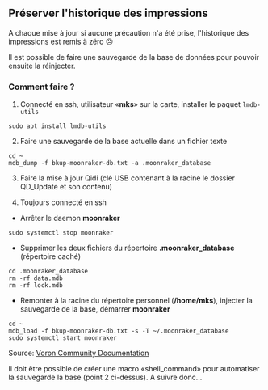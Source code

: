 ## Préserver l'historique des impressions

A chaque mise à jour si aucune précaution n'a été prise, l'historique des impressions est remis à zéro ☹️

Il est possible de faire une sauvegarde de la base de données pour pouvoir ensuite la réinjecter.

### Comment faire ?

1. Connecté en ssh, utilisateur «**mks**» sur la carte, installer le paquet `lmdb-utils`
   
```
sudo apt install lmdb-utils
```

2. Faire une sauvegarde de la base actuelle dans un fichier texte 

```
cd ~
mdb_dump -f bkup-moonraker-db.txt -a .moonraker_database
```

3. Faire la mise à jour Qidi (clé USB contenant à la racine le dossier QD_Update et son contenu)

4. Toujours connecté en ssh
  - Arrêter le daemon **moonraker**
  ```
  sudo systemctl stop moonraker
  ```
  - Supprimer les deux fichiers du répertoire **.moonraker_database** (répertoire caché)
  ```
  cd .moonraker_database
  rm -rf data.mdb
  rm -rf lock.mdb
  ```
  - Remonter à la racine du répertoire personnel (**/home/mks**), injecter la sauvegarde de la base, démarrer **moonraker**
  ```
  cd ~
  mdb_load -f bkup-moonraker-db.txt -s -T ~/.moonraker_database
  sudo systemctl start moonraker       
  ```   

Source: [Voron Community Documentation](https://docs.vorondesign.com/community/howto/kyleisah/transferring_machine_history.html#something-went-wrong-moonraker-isnt-coming-back-up)

Il doit être possible de créer une macro «shell_command» pour automatiser la sauvegarde la base (point 2 ci-dessus). A suivre donc…
